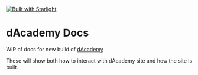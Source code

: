 [![Built with Starlight](https://astro.badg.es/v2/built-with-starlight/tiny.svg)](https://starlight.astro.build)

# dAcademy Docs

WIP of docs for new build of [dAcademy](https://github.com/MetaFam/dAcademy)

These will show both how to interact with dAcademy site and how the site is built.
